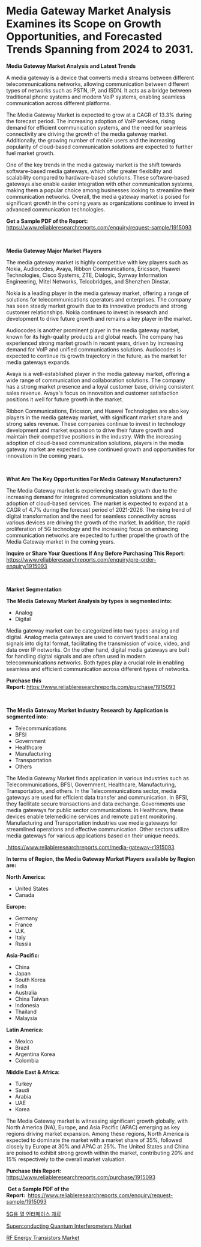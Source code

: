 <p><h1>Media Gateway Market Analysis Examines its Scope on Growth Opportunities, and Forecasted Trends Spanning from 2024 to 2031.</h1></p><p><strong>Media Gateway Market Analysis and Latest Trends</strong></p>
<p><p>A media gateway is a device that converts media streams between different telecommunications networks, allowing communication between different types of networks such as PSTN, IP, and ISDN. It acts as a bridge between traditional phone systems and modern VoIP systems, enabling seamless communication across different platforms.</p><p>The Media Gateway Market is expected to grow at a CAGR of 13.3% during the forecast period. The increasing adoption of VoIP services, rising demand for efficient communication systems, and the need for seamless connectivity are driving the growth of the media gateway market. Additionally, the growing number of mobile users and the increasing popularity of cloud-based communication solutions are expected to further fuel market growth.</p><p>One of the key trends in the media gateway market is the shift towards software-based media gateways, which offer greater flexibility and scalability compared to hardware-based solutions. These software-based gateways also enable easier integration with other communication systems, making them a popular choice among businesses looking to streamline their communication networks. Overall, the media gateway market is poised for significant growth in the coming years as organizations continue to invest in advanced communication technologies.</p></p>
<p><strong>Get a Sample PDF of the Report:&nbsp;</strong> <a href="https://www.reliableresearchreports.com/enquiry/request-sample/1915093">https://www.reliableresearchreports.com/enquiry/request-sample/1915093</a></p>
<p>&nbsp;</p>
<p><strong>Media Gateway Major Market Players</strong></p>
<p><p>The media gateway market is highly competitive with key players such as Nokia, Audiocodes, Avaya, Ribbon Communications, Ericsson, Huawei Technologies, Cisco Systems, ZTE, Dialogic, Synway Information Engineering, Mitel Networks, Telcobridges, and Shenzhen Dinstar.</p><p>Nokia is a leading player in the media gateway market, offering a range of solutions for telecommunications operators and enterprises. The company has seen steady market growth due to its innovative products and strong customer relationships. Nokia continues to invest in research and development to drive future growth and remains a key player in the market.</p><p>Audiocodes is another prominent player in the media gateway market, known for its high-quality products and global reach. The company has experienced strong market growth in recent years, driven by increasing demand for VoIP and unified communications solutions. Audiocodes is expected to continue its growth trajectory in the future, as the market for media gateways expands.</p><p>Avaya is a well-established player in the media gateway market, offering a wide range of communication and collaboration solutions. The company has a strong market presence and a loyal customer base, driving consistent sales revenue. Avaya's focus on innovation and customer satisfaction positions it well for future growth in the market.</p><p>Ribbon Communications, Ericsson, and Huawei Technologies are also key players in the media gateway market, with significant market share and strong sales revenue. These companies continue to invest in technology development and market expansion to drive their future growth and maintain their competitive positions in the industry. With the increasing adoption of cloud-based communication solutions, players in the media gateway market are expected to see continued growth and opportunities for innovation in the coming years.</p></p>
<p>&nbsp;</p>
<p><strong>What Are The Key Opportunities For Media Gateway Manufacturers?</strong></p>
<p><p>The Media Gateway market is experiencing steady growth due to the increasing demand for integrated communication solutions and the adoption of cloud-based services. The market is expected to expand at a CAGR of 4.7% during the forecast period of 2021-2026. The rising trend of digital transformation and the need for seamless connectivity across various devices are driving the growth of the market. In addition, the rapid proliferation of 5G technology and the increasing focus on enhancing communication networks are expected to further propel the growth of the Media Gateway market in the coming years.</p></p>
<p><strong>Inquire or Share Your Questions If Any Before Purchasing This Report:</strong> <a href="https://www.reliableresearchreports.com/enquiry/pre-order-enquiry/1915093">https://www.reliableresearchreports.com/enquiry/pre-order-enquiry/1915093</a></p>
<p>&nbsp;</p>
<p><strong>Market Segmentation</strong></p>
<p><strong>The Media Gateway Market Analysis by types is segmented into:</strong></p>
<p><ul><li>Analog</li><li>Digital</li></ul></p>
<p><p>Media gateway market can be categorized into two types: analog and digital. Analog media gateways are used to convert traditional analog signals into digital format, facilitating the transmission of voice, video, and data over IP networks. On the other hand, digital media gateways are built for handling digital signals and are often used in modern telecommunications networks. Both types play a crucial role in enabling seamless and efficient communication across different types of networks.</p></p>
<p><strong>Purchase this Report:&nbsp;</strong><a href="https://www.reliableresearchreports.com/purchase/1915093">https://www.reliableresearchreports.com/purchase/1915093</a></p>
<p>&nbsp;</p>
<p><strong>The Media Gateway Market Industry Research by Application is segmented into:</strong></p>
<p><ul><li>Telecommunications</li><li>BFSI</li><li>Government</li><li>Healthcare</li><li>Manufacturing</li><li>Transportation</li><li>Others</li></ul></p>
<p><p>The Media Gateway Market finds application in various industries such as Telecommunications, BFSI, Government, Healthcare, Manufacturing, Transportation, and others. In the Telecommunications sector, media gateways are used for efficient data transfer and communication. In BFSI, they facilitate secure transactions and data exchange. Governments use media gateways for public sector communications. In Healthcare, these devices enable telemedicine services and remote patient monitoring. Manufacturing and Transportation industries use media gateways for streamlined operations and effective communication. Other sectors utilize media gateways for various applications based on their unique needs.</p></p>
<p><a href="https://www.reliableresearchreports.com/media-gateway-r1915093">&nbsp;https://www.reliableresearchreports.com/media-gateway-r1915093</a></p>
<p><strong>In terms of Region, the Media Gateway Market Players available by Region are:</strong></p>
<p>
    <p> <strong> North America: </strong>
        <ul>
            <li>United States</li>
            <li>Canada</li>
        </ul>
        </p> 
    <p> <strong> Europe: </strong>
        <ul>
            <li>Germany</li>
            <li>France</li>
            <li>U.K.</li>
            <li>Italy</li>
            <li>Russia</li>
        </ul>
        </p> 
    <p> <strong> Asia-Pacific: </strong>
        <ul>
            <li>China</li>
            <li>Japan</li>
            <li>South Korea</li>
            <li>India</li>
            <li>Australia</li>
            <li>China Taiwan</li>
            <li>Indonesia</li>
            <li>Thailand</li>
            <li>Malaysia</li>
        </ul>
        </p> 
    <p> <strong> Latin America: </strong>
        <ul>
            <li>Mexico</li>
            <li>Brazil</li>
            <li>Argentina Korea</li>
            <li>Colombia</li>
        </ul>
        </p> 
    <p> <strong> Middle East & Africa: </strong>
        <ul>
            <li>Turkey</li>
            <li>Saudi</li>
            <li>Arabia</li>
            <li>UAE</li>
            <li>Korea</li>
        </ul>
    </p>
    </p>
<p><p>The Media Gateway market is witnessing significant growth globally, with North America (NA), Europe, and Asia Pacific (APAC) emerging as key regions driving market expansion. Among these regions, North America is expected to dominate the market with a market share of 35%, followed closely by Europe at 30% and APAC at 25%. The United States and China are poised to exhibit strong growth within the market, contributing 20% and 15% respectively to the overall market valuation.</p></p>
<p><strong>Purchase this Report: </strong><a href="https://www.reliableresearchreports.com/purchase/1915093">https://www.reliableresearchreports.com/purchase/1915093</a></p>
<p>&nbsp;<strong>Get a Sample PDF of the Report:&nbsp;&nbsp;</strong><a href="https://www.reliableresearchreports.com/enquiry/request-sample/1915093">https://www.reliableresearchreports.com/enquiry/request-sample/1915093</a></p>
<p><strong></strong></p>
<p><p><a href="https://medium.com/@luffiazaza/5g-%EC%8B%9C%EC%9E%A5%EC%9D%84-%EC%9C%84%ED%95%9C-%EC%97%B4-%EC%9D%B8%ED%84%B0%ED%8E%98%EC%9D%B4%EC%8A%A4-%EC%9E%AC%EB%A3%8C%EC%9D%98-%EC%A0%84%EB%A7%9D-%EC%99%84%EC%A0%84%ED%95%9C-%EC%82%B0%EC%97%85-%EB%B6%84%EC%84%9D-2024%EB%85%84%EB%B6%80%ED%84%B0-2031%EB%85%84%EA%B9%8C%EC%A7%80-494885074b3d">5G용 열 인터페이스 재료</a></p><p><a href="https://view.publitas.com/reportprime-1/global-superconducting-quantum-interferometers-market-size-is-expected-to-experience-a-cagr-of-11-5-through-2024-2031-according-to-industry-projections/">Superconducting Quantum Interferometers Market</a></p><p><a href="https://github.com/niyotibauri9/Market-Research-Report-List-1/blob/main/rf-energy-transistors-market.md">RF Energy Transistors Market</a></p></p>
